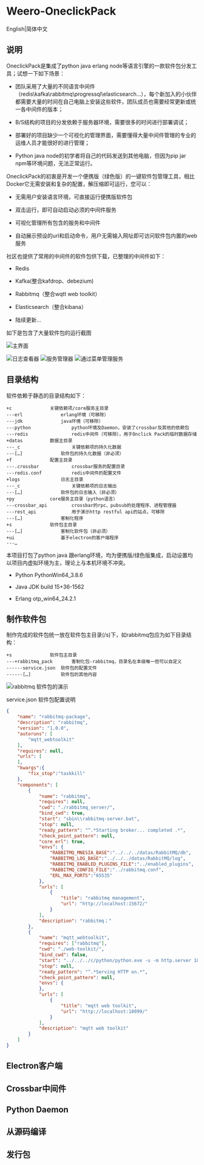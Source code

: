 # Weero-OneclickPack

English\|简体中文

## 说明

OneclickPack是集成了python java erlang node等语言引擎的一款软件包分发工具；试想一下如下场景：

-   团队采用了大量的不同语言中间件（redis\\kafka\\rabbitmq\\progressql\\elasticsearch…），每个新加入的小伙伴都需要大量的时间在自己电脑上安装这些软件，团队成员也需要经常更新或统一各中间件的版本；

-   B/S结构的项目的分发依赖于服务器环境，需要很多的时间进行部署调试；

-   部署好的项目缺少一个可视化的管理界面，需要懂得大量中间件管理的专业的运维人员才能很好的进行管理；

-   Python java node的初学者将自己的代码发送到其他电脑，但因为pip jar npm等环境问题，无法正常运行。

OneclickPack的初衷是开发一个便携版（绿色版）的一键软件包管理工具，相比Docker它无需安装和复杂的配置，解压缩即可运行，您可以：

-   无需用户安装语言环境，可直接运行便携版软件包

-   双击运行，即可自动启动必须的中间件服务

-   可视化管理所有包含的服务和中间件

-   自动展示预设的url和启动命令，用户无需输入网址即可访问软件包内置的web服务

社区也提供了常用的中间件的软件包供下载，已整理的中间件如下：

-   Redis

-   Kafka(整合kafdrop、debezium)

-   Rabbitmq（整合wqtt web toolkit）

-   Elasticsearch（整合kibana）

-   陆续更新…

如下是包含了大量软件包的运行截图

![主界面](media/e279b91bed55e0776d3ca2087a6cd36a.png)

![日志查看器](media/e4d0acd1668a9ee7894f8bf581e6e3a5.png) ![服务管理器](media/a472388c0b1b4ee968638a3ad073ffa4.png) ![通过菜单管理服务](media/cccc64a8f7b4ad51eb9355f64e8bf49e.png)

## 目录结构

软件依赖于静态的目录结构如下：

~~~~~~~~~~~~~~~~~~~~~~~~~~~~~~~~~~~~~~~~~~~~~~~~~~~~~~~~~~~~~~~~~~~~~~~~~~~~~~~~
+c				关键依赖项/core服务主目录
---erl				erlang环境（可移除）
---jdk				java环境（可移除）
---python				python环境及Daemon，安装了crossbar及其他的依赖包
---redis				redis中间件（可移除），用于Onclick Pack的临时数据存储
+datas			数据主目录
---_c					关键依赖项的持久化数据
---[…]				软件包的持久化数据（非必须）
+f				配置主目录
---.crossbar			crossbar服务的配置目录
---redis.conf			redis中间件的配置文件
+logs				日志主目录
---_c					关键依赖项的日志输出
---[…]				软件包的日志输入（非必须）
+py				core服务主目录（python语言）
---crossbar_api			crossbar的rpc、pubsub的处理程序、进程管理器
---rest_api				用于演示http restful api的站点，可移除
---[…]				客制化程序
+s				软件包主目录
---[…]				客制化软件包（非必须）
+ui					基于electron的客户端程序
---…
~~~~~~~~~~~~~~~~~~~~~~~~~~~~~~~~~~~~~~~~~~~~~~~~~~~~~~~~~~~~~~~~~~~~~~~~~~~~~~~~

本项目打包了python java 跟erlang环境，均为便携版/绿色版集成，启动设置均以项目内虚拟环境为主，理论上与本机环境不冲突。

-   Python PythonWin64_3.8.6

-   Java JDK build 15+36-1562

-   Erlang otp_win64_24.2.1

## 制作软件包

制作完成的软件包统一放在软件包主目录(/s)下，如rabbitmq包应为如下目录结构：

~~~~~~~~~~~~~~~~~~~~~~~~~~~~~~~~~~~~~~~~~~~~~~~~~~~~~~~~~~~~~~~~~~~~~~~~~~~~~~~~
+s				软件包主目录
---+rabbitmq_pack		客制化包-rabbitmq，目录名在本级唯一但可以自定义
------service.json	软件包的配置文件
------[…]			软件包的其他内容
~~~~~~~~~~~~~~~~~~~~~~~~~~~~~~~~~~~~~~~~~~~~~~~~~~~~~~~~~~~~~~~~~~~~~~~~~~~~~~~~

![rabbitmq 软件包的演示](media/79c1ba874b62c49fed5934ea73678bfd.png)

service.json 软件包配置说明

~~~~~~~~~~~~~~~~~~~~~~~~~~~~~~~~~~~~~~~~~~~~~~~~~~~~~~~~~~~~~~~~~~~~~~~~~~~ json
{
    "name": "rabbitmq-package",
    "description": "rabbitmq",
    "version": "1.0.0",
    "autoruns": [
        "mqtt_webtoolkit"
    ],
    "requires": null,
    "urls": [
    ],
    "kwargs":{
        "fix_stop":"taskkill"
    },
    "components": [
        {
            "name": "rabbitmq",
            "requires": null,
            "cwd": "./rabbitmq_server/",
            "bind_cwd": true,
            "start": "sbin\\rabbitmq-server.bat",
            "stop": null,
            "ready_pattern": "^.*Starting broker... completed .*",
            "check_point_pattern": null,
            "core_erl": true,
            "envs": {
                "RABBITMQ_MNESIA_BASE":"../../../datas/RabbitMQ/db",
                "RABBITMQ_LOG_BASE":"../../../datas/RabbitMQ/log",
                "RABBITMQ_ENABLED_PLUGINS_FILE":"../enabled_plugins",
                "RABBITMQ_CONFIG_FILE":"../rabbitmq.conf",
                "ERL_MAX_PORTS":"65535"
            },
            "urls": [
                {
                    "title": "rabbitmq management",
                    "url": "http://localhost:15672/"
                }
            ],
            "description": "rabbitmq；"
        },
        {
            "name": "mqtt_webtoolkit",
            "requires": ["rabbitmq"],
            "cwd": "./web-toolkit/",
            "bind_cwd": false,
            "start": "../../../c/python/python.exe -u -m http.server 18099 --directory ./",
            "stop": null,
            "ready_pattern": "^.*Serving HTTP on.*",
            "check_point_pattern": null,
            "envs": {
            },
            "urls": [
                {
                    "title": "mqtt web toolkit",
                    "url": "http://localhost:18099/"
                }
            ],
            "description": "mqtt web toolkit"
        }
    ]
}
~~~~~~~~~~~~~~~~~~~~~~~~~~~~~~~~~~~~~~~~~~~~~~~~~~~~~~~~~~~~~~~~~~~~~~~~~~~~~~~~

## Electron客户端

## Crossbar中间件

## Python Daemon

## 从源码编译

## 发行包
